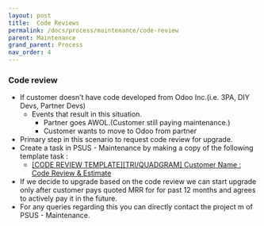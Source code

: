 ```yaml
---
layout: post
title:  Code Reviews
permalink: /docs/process/maintenance/code-review
parent: Maintenance
grand_parent: Process
nav_order: 4
---
```



### Code review

- If customer doesn’t have code developed from Odoo Inc.(i.e. 3PA, DIY Devs, Partner Devs)
  - Events that result in this situation.
    - Partner goes AWOL.(Customer still paying maintenance.)
    - Customer wants to move to Odoo from partner
- Primary step in this scenario to request code review for upgrade.
- Create a task in PSUS - Maintenance by making a copy of the following template task :
  - [[CODE REVIEW TEMPLATE][TRI/QUADGRAM] Customer Name : Code Review & Estimate](https://www.odoo.com/web#id=2908771&cids=3&menu_id=4720&action=333&active_id=3137&model=project.task&view_type=form)
- If we decide to upgrade based on the code review we can start upgrade only after customer pays quoted MRR for for past 12 months and agrees to actively pay it in the future.
- For any queries regarding this you can directly contact the project m of PSUS - Maintenance.